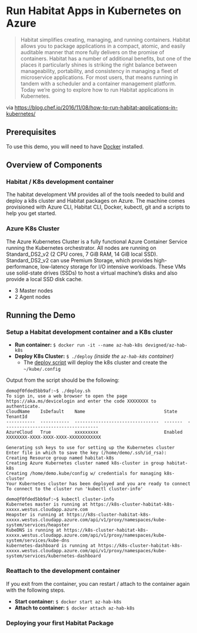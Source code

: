 # Run Habitat Apps in Kubernetes on Azure

> Habitat simplifies creating, managing, and running containers. Habitat allows you to 
package applications in a compact, atomic, and easily auditable manner that more fully 
delivers on the promise of containers. Habitat has a number of additional benefits, 
but one of the places it particularly shines is striking the right balance between 
manageability, portability, and consistency in managing a fleet of microservice 
applications. For most users, that means running in tandem with a scheduler and a 
container management platform. Today we’re going to explore how to run Habitat 
applications in Kubernetes.

via https://blog.chef.io/2016/11/08/how-to-run-habitat-applications-in-kubernetes/

## Prerequisites
To use this demo, you will need to have [Docker](https://docs.docker.com/engine/installation/) installed.

## Overview of Components

### Habitat / K8s development container
The habitat development VM provides all of the tools needed to build and deploy a k8s cluster and
Habitat packages on Azure. The machine comes provisioned with Azure CLI, Habitat CLI, Docker, 
kubectl, git and a scripts to help you get started.

### Azure K8s Cluster
The Azure Kubernetes Cluster is a fully functional Azure Container Service running the
Kubernetes orchestrator. All nodes are running on Standard_DS2_v2 (2 CPU cores, 7 GiB RAM, 14 GiB local SSD). 
Standard_DS2_v2 can use Premium Storage, which provides high-performance, low-latency storage for I/O intensive 
workloads. These VMs use solid-state drives (SSDs) to host a virtual machine’s disks and also provide a local 
SSD disk cache.
- 3 Master nodes
- 2 Agent nodes

## Running the Demo

### Setup a Habitat development container and a K8s cluster
- **Run container:** `$ docker run -it --name az-hab-k8s devigned/az-hab-k8s`
- **Deploy K8s Cluster:** `$ ./deploy` *(inside the `az-hab-k8s` container)*
  - The [deploy script](./docker_scripts/deploy.sh) will deploy the k8s cluster and create the `~/kube/.config`
  
Output from the script should be the following:
```
demo@f0fded5bb9af:~$ ./deploy.sh
To sign in, use a web browser to open the page https://aka.ms/devicelogin and enter the code XXXXXXXX to authenticate.
CloudName    IsDefault    Name                              State    TenantId
-----------  -----------  --------------------------------  -------  ------------------------------------
AzureCloud   True         xxxxxxxxx                         Enabled  XXXXXXXX-XXXX-XXXX-XXXX-XXXXXXXXXXXX

Generating ssh keys to use for setting up the Kubernetes cluster
Enter file in which to save the key (/home/demo/.ssh/id_rsa):
Creating Resource group named habitat-k8s
Creating Azure Kubernetes cluster named k8s-cluster in group habitat-k8s
Creating /home/demo.kube/config w/ credentials for managing k8s-cluster
Your Kubernetes cluster has been deployed and you are ready to connect
To connect to the cluster run 'kubectl cluster-info'

demo@f0fded5bb9af:~$ kubectl cluster-info
Kubernetes master is running at https://k8s-cluster-habitat-k8s-xxxxx.westus.cloudapp.azure.com
Heapster is running at https://k8s-cluster-habitat-k8s-xxxxx.westus.cloudapp.azure.com/api/v1/proxy/namespaces/kube-system/services/heapster
KubeDNS is running at https://k8s-cluster-habitat-k8s-xxxxx.westus.cloudapp.azure.com/api/v1/proxy/namespaces/kube-system/services/kube-dns
kubernetes-dashboard is running at https://k8s-cluster-habitat-k8s-xxxxx.westus.cloudapp.azure.com/api/v1/proxy/namespaces/kube-system/services/kubernetes-dashboard
```

### Reattach to the development container
If you exit from the container, you can restart / attach to the container again with the following steps.
- **Start container:** `$ docker start az-hab-k8s`
- **Attach to container:** `$ docker attach az-hab-k8s`

### Deploying your first Habitat Package
